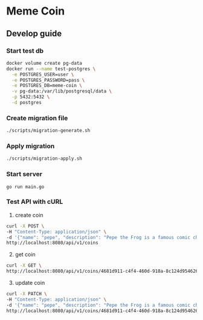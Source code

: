 # Meme Coin

## Develop guide

### Start test db

```sh
docker volume create pg-data
docker run --name test-postgres \
  -e POSTGRES_USER=user \
  -e POSTGRES_PASSWORD=pass \
  -e POSTGRES_DB=meme-coin \
  -v pg-data:/var/lib/postgresql/data \
  -p 5432:5432 \
  -d postgres
```

### Create migration file

```sh
./scripts/migration-generate.sh
```

### Apply migration

```sh
./scripts/migration-apply.sh
```

### Start server

```
go run main.go
```

### Test API with cURL

1. create coin

```sh
curl -X POST \
-H "Content-Type: application/json" \
-d '{"name": "pepe", "description": "Pepe the Frog is a famous comic character and Internet meme created by cartoonist Matt Furie."}' \
http://localhost:8080/api/v1/coins 
```

2. get coin

```sh
curl -X GET \
http://localhost:8080/api/v1/coins/4681d911-c4f4-460d-918a-8c124d954626
```

3. update coin

```sh
curl -X PATCH \
-H "Content-Type: application/json" \
-d '{"name": "pepe", "description": "Pepe the Frog is a famous comic character and Internet meme created by cartoonist Matt Furie."}' \
http://localhost:8080/api/v1/coins/4681d911-c4f4-460d-918a-8c124d954626
```

